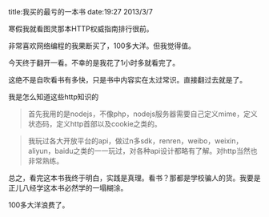 title:我买的最亏的一本书
date:19:27 2013/3/7

寒假我就看图灵那本HTTP权威指南排行很前。

非常喜欢网络编程的我果断买了，100多大洋。但我觉得值。

今天终于翻开一看。不幸的是我花了1小时多就看完了。

这绝不是自吹看书有多快，只是书中内容实在太过常识。直接翻过去就是了。

我是怎么知道这些http知识的

 >首先我用的是nodejs，不像php，nodejs服务器需要自己定义mime，定义状态码，定义http首部以及cookie之类的。

 >我玩过各大开放平台的api，做过n多sdk，renren，weibo，weixin，aliyun，baidu之类的一一玩过，对各种api设计都略有了解。对http当然也非常熟练。

总之，看完这本书我终于明白，实践是真理。看书？那都是学校骗人的货。我要是正儿八经学这本书必然学的一塌糊涂。

100多大洋浪费了。

